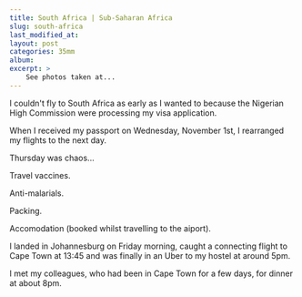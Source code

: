 ```yaml
---
title: South Africa | Sub-Saharan Africa
slug: south-africa
last_modified_at:
layout: post
categories: 35mm
album: 
excerpt: >
    See photos taken at...
---
```


I couldn't fly to South Africa as early as I wanted to because the Nigerian High Commission were processing my visa application.

When I received my passport on Wednesday, November 1st, I rearranged my flights to the next day.

Thursday was chaos...

Travel vaccines.

Anti-malarials.

Packing.

Accomodation (booked whilst travelling to the aiport).

I landed in Johannesburg on Friday morning, caught a connecting flight to Cape Town at 13:45 and was finally in an Uber to my hostel at around 5pm.

I met my colleagues, who had been in Cape Town for a few days, for dinner at about 8pm.